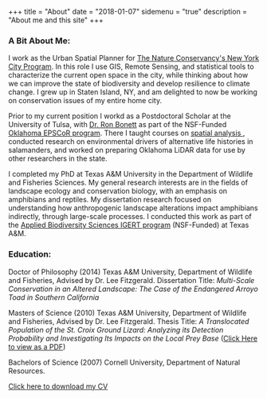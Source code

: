+++
title = "About"
date = "2018-01-07"
sidemenu = "true"
description = "About me and this site"
+++

### A Bit About Me:

I work as the Urban Spatial Planner for <a href="http://www.nature.org/ourinitiatives/regions/northamerica/unitedstates/newyork/places-preserves/new-york-city.xml" target="_About">The Nature Conservancy's New York City Program</a>. In this role I use GIS, Remote Sensing, and statistical tools to characterize the current open space in the city, while thinking about how we can improve the state of biodiversity and develop resilience to climate change. I grew up in Staten Island, NY, and am delighted to now be working on conservation issues of my entire home city.

Prior to my current position I workd as a Postdoctoral Scholar at the University of Tulsa, with <a href="http://ronbonett.weebly.com/" target="_About">Dr. Ron Bonett</a> as part of the NSF-Funded <a href="http://www.okepscor.org/" target="_About">Oklahoma EPSCoR program</a>. There I taught courses on <a href="http://mltconsecol.github.io/TU_LandscapeAnalysis_Documents" target="_About"> spatial analysis </a>, conducted research on environmental drivers of alternative life histories in salamanders, and worked on preparing Oklahoma LiDAR data for use by other researchers in the state.

I completed my PhD at Texas A&amp;M University in the Department of Wildlife and Fisheries Sciences.  My general research interests are in the fields of landscape ecology and conservation biology, with an emphasis on amphibians and reptiles. My dissertation research focused on understanding how anthropogenic landscape alterations impact amphibians indirectly, through large-scale processes. I conducted this work as part of the <a href="http://biodiversity.tamu.edu" target="_About">Applied Biodiversity Sciences IGERT program</a> (NSF-Funded) at Texas A&M.

### Education: 
Doctor of Philosophy (2014) Texas A&amp;M
University, Department of Wildlife and Fisheries, Advised by Dr. Lee
Fitzgerald. Dissertation Title: *Multi-Scale Conservation in an Altered Landscape: The Case of the Endangered Arroyo Toad in Southern California*

Masters of Science (2010) Texas A&amp;M
University, Department of Wildlife and Fisheries, Advised by Dr. Lee
Fitzgerald. Thesis Title: *A Translocated Population of the St. Croix Ground Lizard: Analyzing its Detection Probability and Investigating Its Impacts on the Local Prey Base* (<a href="Treglia2010_Thesis.pdf">Click Here to view as a PDF</a>)

Bachelors of Science (2007) Cornell University, Department of Natural Resources.

[Click here to download my CV](treglia_cv_20180107_norefs.pdf)
